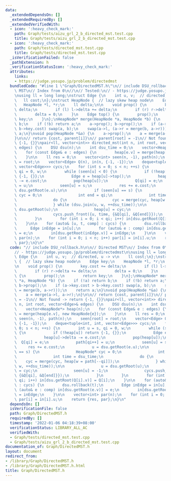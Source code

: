 ```yaml
---
data:
  _extendedDependsOn: []
  _extendedRequiredBy: []
  _extendedVerifiedWith:
  - icon: ':heavy_check_mark:'
    path: Graph/tests/aizu_grl_2_b_directed_mst.test.cpp
    title: Graph/tests/aizu_grl_2_b_directed_mst.test.cpp
  - icon: ':heavy_check_mark:'
    path: Graph/tests/directed_mst.test.cpp
    title: Graph/tests/directed_mst.test.cpp
  _isVerificationFailed: false
  _pathExtension: h
  _verificationStatusIcon: ':heavy_check_mark:'
  attributes:
    links:
    - https://judge.yosupo.jp/problem/directedmst
  bundledCode: "#line 1 \"Graph/DirectedMST.h\"\n// include DSU_rollback.h\n\n// Directed\
    \ MST\n// Index from 0\n//\n// Tested:\n// - https://judge.yosupo.jp/problem/directedmst\n\
    \nusing ll = long long;\nstruct Edge {\n    int u, v;  // directed, u -> v\n \
    \   ll cost;\n};\nstruct HeapNode {  // lazy skew heap node\n    Edge key;\n \
    \   HeapNode *l, *r;\n    ll delta;\n\n    void prop() {\n        key.cost +=\
    \ delta;\n        if (l) l->delta += delta;\n        if (r) r->delta += delta;\n\
    \        delta = 0;\n    }\n    Edge top() {\n        prop();\n        return\
    \ key;\n    }\n};\nHeapNode* merge(HeapNode *a, HeapNode *b) {\n    if (!a) return\
    \ b;\n    if (!b) return a;\n    a->prop(); b->prop();\n    if (a->key.cost >\
    \ b->key.cost) swap(a, b);\n    swap(a->l, (a->r = merge(b, a->r)));\n    return\
    \ a;\n}\nvoid pop(HeapNode *&a) {\n    a->prop();\n    a = merge(a->l, a->r);\n\
    }\n\n// return {cost, parent[i]}\n// parent[root] = -1\n// Not found -> return\
    \ {-1, {}}\npair<ll, vector<int>> directed_mst(int n, int root, vector<Edge>&\
    \ edges) {\n    DSU dsu(n);\n    int dsu_time = 0;\n    vector<HeapNode*> heap(n);\n\
    \    for (const Edge& e : edges) {\n        heap[e.v] = merge(heap[e.v], new HeapNode{e});\n\
    \    }\n\n    ll res = 0;\n    vector<int> seen(n, -1), path(n);\n    seen[root]\
    \ = root;\n    vector<Edge> Q(n), in(n, {-1, -1});\n    deque<tuple<int, int,\
    \ vector<Edge>>> cycs;\n    for (int s = 0; s < n; ++s) {\n        int u = s,\
    \ qi = 0, w;\n        while (seen[u] < 0) {\n            if (!heap[u]) return\
    \ {-1, {}};\n            Edge e = heap[u]->top();\n            heap[u]->delta\
    \ -= e.cost;\n            pop(heap[u]);\n            Q[qi] = e;\n            path[qi++]\
    \ = u;\n            seen[u] = s;\n            res += e.cost;\n            u =\
    \ dsu.getRoot(e.u);\n\n            if (seen[u] == s) {\n                HeapNode*\
    \ cyc = 0;\n                int end = qi;\n                int time = dsu_time;\n\
    \                do {\n                    cyc = merge(cyc, heap[w = path[--qi]]);\n\
    \                } while (dsu.join(u, w, ++dsu_time));\n\n                u =\
    \ dsu.getRoot(u);\n                heap[u] = cyc;\n                seen[u] = -1;\n\
    \                cycs.push_front({u, time, {&Q[qi], &Q[end]}});\n            }\n\
    \        }\n        for (int i = 0; i < qi; i++) in[dsu.getRoot(Q[i].v)] = Q[i];\n\
    \    }\n\n    for (auto& [u, t, comp] : cycs) {\n        dsu.rollback(t);\n  \
    \      Edge inEdge = in[u];\n        for (auto& e : comp) in[dsu.getRoot(e.v)]\
    \ = e;\n        in[dsu.getRoot(inEdge.v)] = inEdge;\n    }\n\n    vector<int>\
    \ par(n);\n    for (int i = 0; i < n; i++) par[i] = in[i].u;\n    return {res,\
    \ par};\n}\n"
  code: "// include DSU_rollback.h\n\n// Directed MST\n// Index from 0\n//\n// Tested:\n\
    // - https://judge.yosupo.jp/problem/directedmst\n\nusing ll = long long;\nstruct\
    \ Edge {\n    int u, v;  // directed, u -> v\n    ll cost;\n};\nstruct HeapNode\
    \ {  // lazy skew heap node\n    Edge key;\n    HeapNode *l, *r;\n    ll delta;\n\
    \n    void prop() {\n        key.cost += delta;\n        if (l) l->delta += delta;\n\
    \        if (r) r->delta += delta;\n        delta = 0;\n    }\n    Edge top()\
    \ {\n        prop();\n        return key;\n    }\n};\nHeapNode* merge(HeapNode\
    \ *a, HeapNode *b) {\n    if (!a) return b;\n    if (!b) return a;\n    a->prop();\
    \ b->prop();\n    if (a->key.cost > b->key.cost) swap(a, b);\n    swap(a->l, (a->r\
    \ = merge(b, a->r)));\n    return a;\n}\nvoid pop(HeapNode *&a) {\n    a->prop();\n\
    \    a = merge(a->l, a->r);\n}\n\n// return {cost, parent[i]}\n// parent[root]\
    \ = -1\n// Not found -> return {-1, {}}\npair<ll, vector<int>> directed_mst(int\
    \ n, int root, vector<Edge>& edges) {\n    DSU dsu(n);\n    int dsu_time = 0;\n\
    \    vector<HeapNode*> heap(n);\n    for (const Edge& e : edges) {\n        heap[e.v]\
    \ = merge(heap[e.v], new HeapNode{e});\n    }\n\n    ll res = 0;\n    vector<int>\
    \ seen(n, -1), path(n);\n    seen[root] = root;\n    vector<Edge> Q(n), in(n,\
    \ {-1, -1});\n    deque<tuple<int, int, vector<Edge>>> cycs;\n    for (int s =\
    \ 0; s < n; ++s) {\n        int u = s, qi = 0, w;\n        while (seen[u] < 0)\
    \ {\n            if (!heap[u]) return {-1, {}};\n            Edge e = heap[u]->top();\n\
    \            heap[u]->delta -= e.cost;\n            pop(heap[u]);\n          \
    \  Q[qi] = e;\n            path[qi++] = u;\n            seen[u] = s;\n       \
    \     res += e.cost;\n            u = dsu.getRoot(e.u);\n\n            if (seen[u]\
    \ == s) {\n                HeapNode* cyc = 0;\n                int end = qi;\n\
    \                int time = dsu_time;\n                do {\n                \
    \    cyc = merge(cyc, heap[w = path[--qi]]);\n                } while (dsu.join(u,\
    \ w, ++dsu_time));\n\n                u = dsu.getRoot(u);\n                heap[u]\
    \ = cyc;\n                seen[u] = -1;\n                cycs.push_front({u, time,\
    \ {&Q[qi], &Q[end]}});\n            }\n        }\n        for (int i = 0; i <\
    \ qi; i++) in[dsu.getRoot(Q[i].v)] = Q[i];\n    }\n\n    for (auto& [u, t, comp]\
    \ : cycs) {\n        dsu.rollback(t);\n        Edge inEdge = in[u];\n        for\
    \ (auto& e : comp) in[dsu.getRoot(e.v)] = e;\n        in[dsu.getRoot(inEdge.v)]\
    \ = inEdge;\n    }\n\n    vector<int> par(n);\n    for (int i = 0; i < n; i++)\
    \ par[i] = in[i].u;\n    return {res, par};\n}\n"
  dependsOn: []
  isVerificationFile: false
  path: Graph/DirectedMST.h
  requiredBy: []
  timestamp: '2022-01-06 04:18:39+08:00'
  verificationStatus: LIBRARY_ALL_AC
  verifiedWith:
  - Graph/tests/directed_mst.test.cpp
  - Graph/tests/aizu_grl_2_b_directed_mst.test.cpp
documentation_of: Graph/DirectedMST.h
layout: document
redirect_from:
- /library/Graph/DirectedMST.h
- /library/Graph/DirectedMST.h.html
title: Graph/DirectedMST.h
---
```


